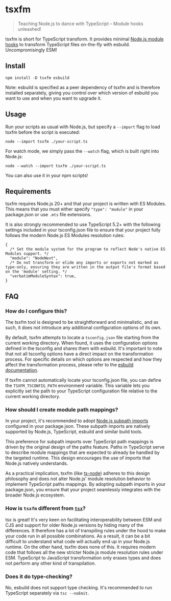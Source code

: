 # tsxfm

> Teaching Node.js to dance with TypeScript – Module hooks unleashed!

tsxfm is short for TypeScript transform. It provides minimal [Node.js module hooks](https://nodejs.org/dist/latest/docs/api/module.html#customization-hooks) to transform TypeScript files on-the-fly with esbuild. Uncompromisingly ESM!

## Install

```
npm install -D tsxfm esbuild
```

Note: esbuild is specified as a peer dependency of tsxfm and is therefore installed separately, giving you control over which version of esbuild you want to use and when you want to upgrade it.

## Usage

Run your scripts as usual with Node.js, but specify a `--import` flag to load tsxfm before the script is executed:

```
node --import tsxfm ./your-script.ts
```

For watch mode, we simply pass the `--watch` flag, which is built right into Node.js:

```
node --watch --import tsxfm ./your-script.ts
```

You can also use it in your npm scripts!

## Requirements

tsxfm requires Node.js 20+ and that your project is written with ES Modules. This means that you must either specify `"type": "module"` in your package.json or use `.mts` file extensions.

It is also strongly recommended to use TypeScript 5.2+ with the following settings included in your tsconfig.json file to ensure that your project fully follows the modern Node.js ES Modules resolution rules:

```jsonc
{
  /* Set the module system for the program to reflect Node's native ES Modules support. */
  "module": "NodeNext",
  /* Do not transform or elide any imports or exports not marked as type-only, ensuring they are written in the output file's format based on the 'module' setting. */
  "verbatimModuleSyntax": true,
}
```

## FAQ

### How do I configure this?

The tsxfm tool is designed to be straightforward and minimalistic, and as such, it does not introduce any additional configuration options of its own.

By default, tsxfm attempts to locate a `tsconfig.json` file starting from the current working directory. When found, it uses the configuration options defined in the tsconfig and shares them with esbuild. It's important to note that not all tsconfig options have a direct impact on the transformation process. For specific details on which options are respected and how they affect the transformation process, please refer to the [esbuild documentation](https://esbuild.github.io/content-types/#tsconfig-json).

If tsxfm cannot automatically locate your tsconfig.json file, you can define the `TSXFM_TSCONFIG_PATH` environment variable. This variable lets you explicitly set the path to your TypeScript configuration file relative to the current working directory.

### How should I create module path mappings?

In your project, it's recommended to adopt [Node.js subpath imports](https://nodejs.org/api/packages.html#subpath-imports) configured in your package.json. These subpath imports are natively supported by Node.js, TypeScript, esbuild and similar build tools.

This preference for subpath imports over TypeScript path mappings is driven by the original design of the paths feature. Paths in TypeScript serve to describe module mappings that are expected to already be handled by the targeted runtime. This design encourages the use of imports that Node.js natively understands.

As a practical implication, tsxfm (like [ts-node](https://typestrong.org/ts-node/docs/paths#why-is-this-not-built-in-to-ts-node)) adheres to this design philosophy and does not alter Node.js' module resolution behavior to implement TypeScript paths mappings. By adopting subpath imports in your package.json, you ensure that your project seamlessly integrates with the broader Node.js ecosystem.

### How is `tsxfm` different from [`tsx`](https://github.com/esbuild-kit/tsx)?

tsx is great! It's very keen on facilitating interoperability between ESM and CJS and support for older Node.js versions by hiding many of the differences. It therefore has a lot of transpiling rules under the hood to make your code run in all possible combinations. As a result, it can be a bit difficult to understand what code will actually end up in your Node.js runtime. On the other hand, tsxfm does none of this. It requires modern code that follows all the new stricter Node.js module resolution rules under ESM. TypeScript to JavaScript transformation only erases types and does not perform any other kind of transpilation.

### Does it do type-checking?

No, esbuild does not support type checking. It's recommended to run TypeScript separately via `tsc --noEmit`.
